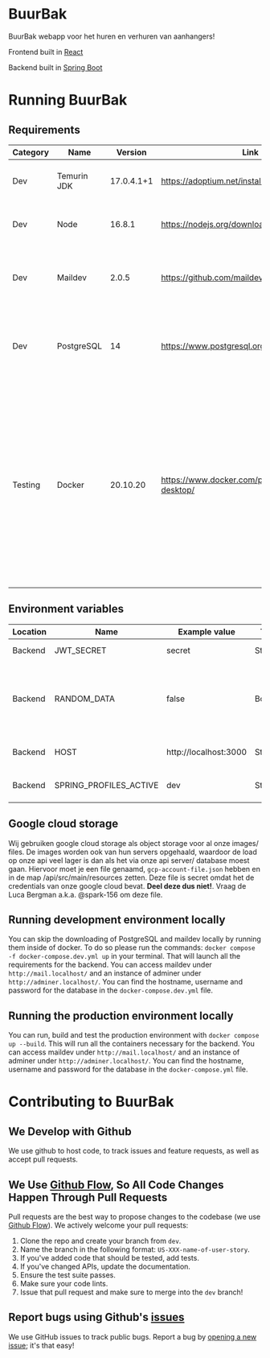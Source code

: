 # BuurBak
BuurBak webapp voor het huren en verhuren van aanhangers!

Frontend built in [React](https://reactjs.org)

Backend built in [Spring Boot](https://spring.io/projects/spring-boot)

# Running BuurBak
## Requirements
| Category | Name | Version | Link | Description |
| --- | --- | --- | --- | --- |
| Dev | Temurin JDK | 17.0.4.1+1 | https://adoptium.net/installation/ | We use Temurin as our JDK for the backend |
| Dev | Node | 16.8.1 | https://nodejs.org/download/release/v16.18.1/ | Our frontend is developed in React node 16 |
| Dev | Maildev | 2.0.5 | https://github.com/maildev/maildev | Maildev is used in development to catch all outgoing emails |
| Dev | PostgreSQL | 14 | https://www.postgresql.org | PostgreSQL is our database for both development as production. |
| Testing | Docker | 20.10.20 | https://www.docker.com/products/docker-desktop/ | You can use the latest docker desktop to run the application in a mock production environment on your local machine. You can use this environment to test your new features before pushing them to production. |

## Environment variables

| Location | Name | Example value | Type | Description |
| ----------- | ----------- | ----------- | ----------- | ----------- |
| Backend | JWT_SECRET | secret | String | JWT secret for generating access tokens | 
| Backend | RANDOM_DATA | false | Boolean | Wether or nat the application should randomly generate data, for testing purposes, also generates a standard user in with username/email=`lucabergman@yahoo.com` and password=`hallo123` which you can quickly use for testing purposes |
| Backend | HOST | http://localhost:3000 | String | Under what url the application is hosted, must **NOT** include a slash (`/`) at the end |
| Backend | SPRING_PROFILES_ACTIVE | dev | String | Which spring application profile to use, defaults to `prod`, you must set it to dev in your development environment |
## Google cloud storage
Wij gebruiken google cloud storage als object storage voor al onze images/ files. De images worden ook van hun servers opgehaald, waardoor de load op onze api veel lager is dan als het via onze api server/ database moest gaan. Hiervoor moet je een file genaamd, `gcp-account-file.json` hebben en in de map /api/src/main/resources zetten. Deze file is secret omdat het de credentials van onze google cloud bevat. **Deel deze dus niet!**. Vraag de Luca Bergman a.k.a. @spark-156 om deze file.

## Running development environment locally 
You can skip the downloading of PostgreSQL and maildev locally by running them inside of docker. To do so please run the commands: `docker compose -f docker-compose.dev.yml up` in your terminal. That will launch all the requirements for the backend. You can access maildev under `http://mail.localhost/` and an instance of adminer under `http://adminer.localhost/`. You can find the hostname, username and password for the database in the `docker-compose.dev.yml` file.

## Running the production environment locally 
You can run, build and test the production environment with `docker compose up --build`. This will run all the containers necessary for the backend. You can access maildev under `http://mail.localhost/` and an instance of adminer under `http://adminer.localhost/`. You can find the hostname, username and password for the database in the `docker-compose.yml` file.

# Contributing to BuurBak
## We Develop with Github
We use github to host code, to track issues and feature requests, as well as accept pull requests.

## We Use [Github Flow](https://guides.github.com/introduction/flow/index.html), So All Code Changes Happen Through Pull Requests
Pull requests are the best way to propose changes to the codebase (we use [Github Flow](https://guides.github.com/introduction/flow/index.html)). We actively welcome your pull requests:

1. Clone the repo and create your branch from `dev`.
2. Name the branch in the following format: ```US-XXX-name-of-user-story```.
2. If you've added code that should be tested, add tests.
3. If you've changed APIs, update the documentation.
4. Ensure the test suite passes.
5. Make sure your code lints.
6. Issue that pull request and make sure to merge into the `dev` branch!

## Report bugs using Github's [issues](https://github.com/BuurBak/BuurBak/issues)
We use GitHub issues to track public bugs. Report a bug by [opening a new issue](https://github.com/BuurBak/BuurBak/issues/new); it's that easy!
